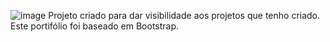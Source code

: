 ![image](https://user-images.githubusercontent.com/72840768/220915295-59d7edbd-cebd-4196-803d-8dd60c515a0f.png)
Projeto criado para dar visibilidade aos projetos que tenho criado. </br>
Este portifólio foi baseado em Bootstrap.

